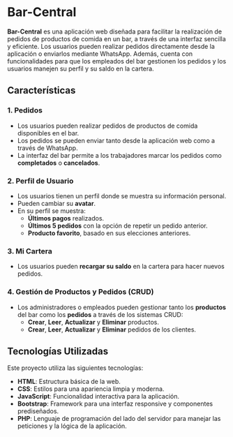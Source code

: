 # Bar-Central

**Bar-Central** es una aplicación web diseñada para facilitar la realización de pedidos de productos de comida en un bar, a través de una interfaz sencilla y eficiente. Los usuarios pueden realizar pedidos directamente desde la aplicación o enviarlos mediante WhatsApp. Además, cuenta con funcionalidades para que los empleados del bar gestionen los pedidos y los usuarios manejen su perfil y su saldo en la cartera.

## Características

### 1. **Pedidos**
- Los usuarios pueden realizar pedidos de productos de comida disponibles en el bar.
- Los pedidos se pueden enviar tanto desde la aplicación web como a través de WhatsApp.
- La interfaz del bar permite a los trabajadores marcar los pedidos como **completados** o **cancelados**.

### 2. **Perfil de Usuario**
- Los usuarios tienen un perfil donde se muestra su información personal.
- Pueden cambiar su **avatar**.
- En su perfil se muestra:
  - **Últimos pagos** realizados.
  - **Últimos 5 pedidos** con la opción de repetir un pedido anterior.
  - **Producto favorito**, basado en sus elecciones anteriores.

### 3. **Mi Cartera**
- Los usuarios pueden **recargar su saldo** en la cartera para hacer nuevos pedidos.

### 4. **Gestión de Productos y Pedidos (CRUD)**
- Los administradores o empleados pueden gestionar tanto los **productos** del bar como los **pedidos** a través de los sistemas CRUD:
  - **Crear**, **Leer**, **Actualizar** y **Eliminar** productos.
  - **Crear**, **Leer**, **Actualizar** y **Eliminar** pedidos de los clientes.

## Tecnologías Utilizadas

Este proyecto utiliza las siguientes tecnologías:

- **HTML**: Estructura básica de la web.
- **CSS**: Estilos para una apariencia limpia y moderna.
- **JavaScript**: Funcionalidad interactiva para la aplicación.
- **Bootstrap**: Framework para una interfaz responsive y componentes prediseñados.
- **PHP**: Lenguaje de programación del lado del servidor para manejar las peticiones y la lógica de la aplicación.

